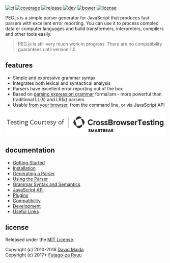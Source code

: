 [![ci](https://img.shields.io/travis/pegjs/pegjs.svg)](https://travis-ci.org/pegjs/pegjs)
[![coverage](https://img.shields.io/coveralls/github/pegjs/pegjs.svg)](https://coveralls.io/github/pegjs/pegjs)
[![release](https://img.shields.io/npm/v/pegjs.svg)](https://www.npmjs.com/package/pegjs)
[![dev](https://img.shields.io/npm/v/pegjs/dev.svg)](https://github.com/pegjs/pegjs)
[![bower](https://img.shields.io/bower/v/pegjs.svg)](https://github.com/pegjs/bower)
[![license](https://img.shields.io/badge/license-mit-blue.svg)](https://opensource.org/licenses/MIT)

PEG.js is a simple parser generator for JavaScript that produces fast parsers with excellent error reporting. You can use it to process complex data or computer languages and build transformers, interpreters, compilers and other tools easily.

> PEG.js is still very much work in progress. There are no compatibility guarantees until version 1.0

## features

  * Simple and expressive grammar syntax
  * Integrates both lexical and syntactical analysis
  * Parsers have excellent error reporting out of the box
  * Based on [parsing expression grammar](http://en.wikipedia.org/wiki/Parsing_expression_grammar) formalism - more powerful than traditional LL(*k*) and LR(*k*) parsers
  * Usable [from your browser](https://pegjs.org/online), from the command line, or via JavaScript API

[![CrossBrowserTesting](docs/images/CBT_OS-logo_Black-H.png)](https://crossbrowsertesting.com/)

## documentation

- [Getting Started](https://github.com/pegjs/pegjs/blob/master/docs/guides/getting-started.md)
- [Installation](https://github.com/pegjs/pegjs/blob/master/docs/guides/installation.md)
- [Generating a Parser](https://github.com/pegjs/pegjs/blob/master/docs/guides/generating-a-parser.md)
- [Using the Parser](https://github.com/pegjs/pegjs/blob/master/docs/guides/using-the-parser.md)
- [Grammar Syntax and Semantics](https://github.com/pegjs/pegjs/tree/master/docs/grammar)
- [JavaScript API](https://github.com/pegjs/pegjs/blob/master/docs/guides/javascript-api.md)
- [Plugins](https://github.com/pegjs/pegjs/blob/master/docs/guides/plugins.md)
- [Compatibility](https://github.com/pegjs/pegjs/blob/master/docs/notes/compatibility.md)
- [Development](https://github.com/pegjs/pegjs/blob/master/docs/notes/development.md)
- [Useful Links](https://github.com/pegjs/pegjs/blob/master/docs/notes/useful-links.md)

## license

Released under the [MIT License](https://opensource.org/licenses/MIT).

Copyright (c) 2010-2016 [David Majda](https://majda.cz/)<br>
Copyright (c) 2017+ [Futago-za Ryuu](https://github.com/futagoza)
